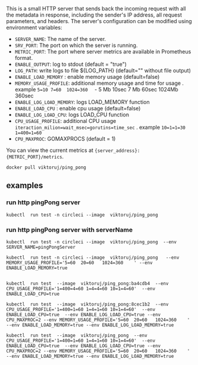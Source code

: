 This is a small HTTP server that sends back the incoming request with all the metadata in response, including the sender's IP address, all request parameters, and headers. The server's configuration can be modified using environment variables:

- `SERVER_NAME`: The name of the server.
- `SRV_PORT`: The port on which the server is running.
- `METRIC_PORT`: The port where server metrics are available in Prometheus format.
- `ENABLE_OUTPUT`: log to stdout (default = "true")
- `LOG_PATH`: write logs to file ${LOG_PATH} (default=""  without file output)
- `ENABLE_LOAD_MEMORY` : enable memory usage (default=false)
- `MEMORY_USAGE_PROFILE`: additional memory usage  and time for usage . example `5=10 7=60  1024=360  ` - 5 Mb 10sec  7 Mb 60sec 1024Mb 360sec
- `ENABLE_LOG_LOAD_MEMORY`: logs LOAD_MEMORY function
- `ENABLE_LOAD_CPU` : enable cpu usage (default=false)
- `ENABLE_LOG_LOAD_CPU`: logs LOAD_CPU function
- `CPU_USAGE_PROFILE`: additional CPU usage `iteraction_milion=wait_msec=gorutins=time_sec` . example  `10=1=1=30  1=400=1=60`
- `CPU_MAXPROC`: GOMAXPROCS (default = 1)

You can view the current metrics at `{server_address}:{METRIC_PORT}/metrics`.

`docker pull viktoruj/ping_pong`

##  examples 

### run http pingPong server 
``` 
kubectl  run test -n circleci --image  viktoruj/ping_pong  
```

### run http pingPong server  with serverName
```
kubectl  run test -n circleci --image  viktoruj/ping_pong  --env SERVER_NAME=pingPongServer 
```


```
kubectl  run test -n circleci --image  viktoruj/ping_pong   --env MEMORY_USAGE_PROFILE='5=60  20=60   1024=360    ' --env ENABLE_LOAD_MEMORY=true


kubectl  run test  --image  viktoruj/ping_pong:ba4cdb4  --env CPU_USAGE_PROFILE='1=400=4=60 1=4=4=60 10=1=4=60'  --env ENABLE_LOAD_CPU=true

kubectl  run test  --image  viktoruj/ping_pong:8cec1b2  --env CPU_USAGE_PROFILE='1=400=1=60 1=4=1=60 10=1=4=60'  --env ENABLE_LOAD_CPU=true  --env ENABLE_LOG_LOAD_CPU=true --env CPU_MAXPROC=2 --env MEMORY_USAGE_PROFILE='5=60  20=60   1024=360    ' --env ENABLE_LOAD_MEMORY=true --env ENABLE_LOG_LOAD_MEMORY=true

kubectl  run test  --image  viktoruj/ping_pong  --env CPU_USAGE_PROFILE='1=400=1=60 1=4=1=60 10=1=4=60'  --env ENABLE_LOAD_CPU=true  --env ENABLE_LOG_LOAD_CPU=true --env CPU_MAXPROC=2 --env MEMORY_USAGE_PROFILE='5=60  20=60   1024=360    ' --env ENABLE_LOAD_MEMORY=true --env ENABLE_LOG_LOAD_MEMORY=true

```